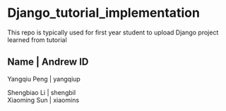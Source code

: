 # Django_tutorial_implementation

This repo is typically used for first year student to upload Django project learned from tutorial

   Name      |   Andrew ID
---------------------------
Yangqiu Peng |   yangqiup

Shengbiao Li |   shengbil  
Xiaoming Sun |   xiaomins

